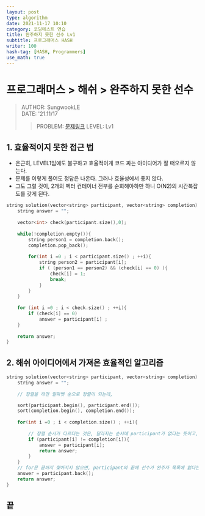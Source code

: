 ```yaml
---
layout: post
type: algorithm
date: 2021-11-17 10:10
category: 코딩테스트 연습
title: 완주하지 못한 선수 Lv1
subtitle: 프로그래머스 HASH
writer: 100
hash-tag: [HASH, Programmers]
use_math: true
---
```



# 프로그래머스 > 해쉬 > 완주하지 못한 선수
> AUTHOR: SungwookLE    
> DATE: '21.11/17  
>> PROBLEM: [문제링크](https://programmers.co.kr/learn/courses/30/lessons/42576)
>> LEVEL: Lv1

## 1. 효율적이지 못한 접근 법
- 은근히, LEVEL1임에도 불구하고 효율적이게 코드 짜는 아이디어가 잘 떠오르지 않는다. 
- 문제를 이렇게 풀어도 정답은 나온다. 그러나 효율성에서 좋지 않다.
- 그도 그럴 것이, 2개의 벡터 컨테이너 전부를 순회해야하만 하니 O(N2)의 시간복잡도를 갖게 된다.

```c++
string solution(vector<string> participant, vector<string> completion) {
    string answer = "";
 
    vector<int> check(participant.size(),0);
    
    while(!completion.empty()){        
        string person1 = completion.back();
        completion.pop_back();
        
        for(int i =0 ; i < participant.size() ; ++i){
            string person2 = participant[i];
            if ( (person1 == person2) && (check[i] == 0) ){
                check[i] = 1;
                break;
            }
        }
    }
    
    for (int i =0 ; i < check.size() ; ++i){
        if (check[i] == 0)
            answer = participant[i] ;
    }
        
    return answer;
}
```

## 2. 해쉬 아이디어에서 가져온 효율적인 알고리즘

```c++
string solution(vector<string> participant, vector<string> completion) {
    string answer = "";
 
    // 정렬을 하면 알파벳 순으로 정렬이 되는데, 

    sort(participant.begin(), participant.end());
    sort(completion.begin(), completion.end());
    
    for(int i =0 ; i < completion.size() ; ++i){
        
        // 정렬 순서가 다르다는 것은, 달라지는 순서에 participant가 없다는 뜻이고,
        if (participant[i] != completion[i]){
            answer = participant[i];
            return answer;
        }
    }
    // for문 끝까지 찾아지지 않으면, participant의 끝에 선수가 완주자 목록에 없다는 의미다.
    answer = participant.back();
    return answer;
}
```


## 끝


